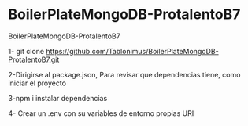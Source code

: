 # BoilerPlateMongoDB-ProtalentoB7
BoilerPlateMongoDB-ProtalentoB7

1- git clone https://github.com/Tablonimus/BoilerPlateMongoDB-ProtalentoB7.git

2-Dirigirse al package.json, Para revisar que dependencias tiene, como iniciar el proyecto

3-npm i instalar dependencias

4- Crear un .env
con su variables de entorno propias URI 